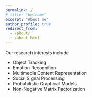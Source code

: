 ```yaml
---
permalink: /
# title: "Welcome"
excerpt: "About me"
author_profile: true
redirect_from: 
  - /about/
  - /about.html
---
```

Our research interests include

* Object Tracking
* Emotion Recognition
* Multimedia Content Representation
* Social Signal Processing
* Probabilistic Graphical Models
* Non-Negative Matrix Factorization
